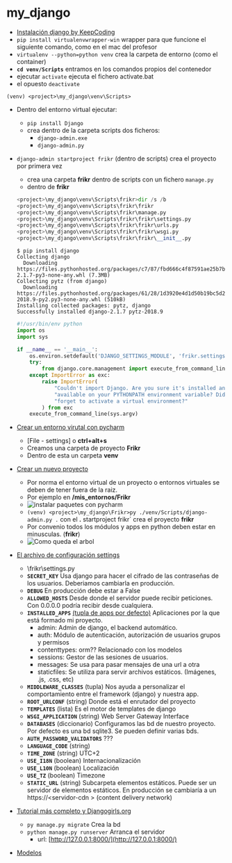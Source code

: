 # my_django

- [Instalación django by KeepCoding](https://youtu.be/sGYSPaXAlkg?list=PLQpe1zyko1phY_8XwZOQSdoyKf9nv7kMl&t=475)
- `pip install virtualenvwrapper-win` wrapper para que funcione el siguiente comando, como en el mac del profesor
- `virtualenv --python=python venv` crea la carpeta de entorno (como el container)
- **`cd venv/Scripts`** entramos en los comandos propios del contenedor 
- ejecutar `activate`  ejecuta el fichero activate.bat
- el opuesto `deactivate`

```ssh
(venv) <project>\my_django\venv\Scripts>
```
- Dentro del entorno virtual ejecutar:
    - `pip install Django`
    - crea dentro de la carpeta scripts dos ficheros:
        - `django-admin.exe`
        - `django-admin.py` 
- `django-admin startproject frikr` (dentro de scripts) crea el proyecto por primera vez
    - crea una carpeta **frikr** dentro de scripts con un fichero `manage.py`
    - dentro de **frikr**
    ```py
    <project>\my_django\venv\Scripts\frikr>dir /s /b
    <project>\my_django\venv\Scripts\frikr\frikr
    <project>\my_django\venv\Scripts\frikr\manage.py
    <project>\my_django\venv\Scripts\frikr\frikr\settings.py
    <project>\my_django\venv\Scripts\frikr\frikr\urls.py
    <project>\my_django\venv\Scripts\frikr\frikr\wsgi.py
    <project>\my_django\venv\Scripts\frikr\frikr\__init__.py
    ```
    ```ssh
    $ pip install django
    Collecting django
      Downloading https://files.pythonhosted.org/packages/c7/87/fbd666c4f87591ae25b7bb374298e8629816e87193c4099d3608ef11fab9/Django-2.1.7-py3-none-any.whl (7.3MB)
    Collecting pytz (from django)
      Downloading https://files.pythonhosted.org/packages/61/28/1d3920e4d1d50b19bc5d24398a7cd85cc7b9a75a490570d5a30c57622d34/pytz-2018.9-py2.py3-none-any.whl (510kB)
    Installing collected packages: pytz, django
    Successfully installed django-2.1.7 pytz-2018.9
    ```
    ```py
    #!/usr/bin/env python
    import os
    import sys
    
    if __name__ == '__main__':
        os.environ.setdefault('DJANGO_SETTINGS_MODULE', 'frikr.settings')
        try:
            from django.core.management import execute_from_command_line
        except ImportError as exc:
            raise ImportError(
                "Couldn't import Django. Are you sure it's installed and "
                "available on your PYTHONPATH environment variable? Did you "
                "forget to activate a virtual environment?"
            ) from exc
        execute_from_command_line(sys.argv)
    
    ```
- [Crear un entorno virutal con pycharm](https://youtu.be/ZX4Eg63aawY?list=PLQpe1zyko1phY_8XwZOQSdoyKf9nv7kMl&t=417)
    - [File - settings] o **ctrl+alt+s**
    - Creamos una carpeta de proyecto **Frikr**
    - Dentro de esta un carpeta **venv**
    
- [Crear un nuevo proyecto](https://youtu.be/oX0SoU9OHnE?list=PLQpe1zyko1phY_8XwZOQSdoyKf9nv7kMl&t=10)
	- Por norma el entorno virtual de un proyecto o entornos virtuales se deben de tener fuera de la raiz.
	- Por ejemplo en **<root>/mis_entornos/Frikr**
    - ![instalar paquetes con pycharm](https://trello-attachments.s3.amazonaws.com/5b014dcaf4507eacfc1b4540/5c8401cf1c6b4163c9b2419b/7eb4eb5b24cf7218212785080a8627f6/instalando-con-pycharm.png)
    - `(venv) <project>\my_django\Frikr>py ./venv/Scripts/django-admin.py .` con el **.** startproject frikr` crea el proyecto **frikr**
    - Por convenio todos los módulos y apps en python deben estar en minusculas. (**frikr**)
    - ![Como queda el arbol](https://trello-attachments.s3.amazonaws.com/5c8401cf1c6b4163c9b2419b/232x203/e40af4b195b12f6230e62e5b9c91afd9/image.png)

- [El archivo de configuración settings](https://www.youtube.com/watch?v=IWc1pIH9wLc&list=PLQpe1zyko1phY_8XwZOQSdoyKf9nv7kMl&index=21)
	- <project>\frikr\settings.py
	- **`SECRET_KEY`** Usa django para hacer el cifrado de las contraseñas de los usuarios. Deberiamos cambiarla en producción.
	- **`DEBUG`** En producción debe estar a False
	- **`ALLOWED_HOSTS`**  Desde donde el servidor puede recibir peticiones. Con 0.0.0.0 podría recibir desde cualquiera.
	- **`INSTALLED_APPS`** [(tupla de apps por defecto)](https://youtu.be/IWc1pIH9wLc?list=PLQpe1zyko1phY_8XwZOQSdoyKf9nv7kMl&t=124) Aplicaciones por la que está formado mi proyecto.
		-  admin: Admin de django, el backend automático.
		-  auth: Módulo de autenticación, autorización de usuarios grupos y permisos
		-  contenttypes: orm??  Relacionado con los modelos
		-  sessions: Gestor de las sesiones de usuarios.
		-  messages: Se usa para pasar mensajes de una url a otra
		-  staticfiles: Se utiliza para servir archivos estáticos. (Imágenes, .js, .css, etc)
	- **`MIDDLEWARE_CLASSES`** (tupla) Nos ayuda a personalizar el comportamiento entre el framework (django) y nuestra app.
	- **`ROOT_URLCONF`** (string) Donde está el enrutador del proyecto
	- **`TEMPLATES`** (lista) Es el motor de templates de django
	- **`WSGI_APPLICATION`** (string) Web Server Gateway Interface
	- **`DATABASES`** (diccionario) Configuramos las bd de nuestro proyecto. Por defecto es una bd sqlite3. Se pueden definir varias bds.
	- **`AUTH_PASSWORD_VALIDATORS`** ???
	- **`LANGUAGE_CODE`** (string)
	- **`TIME_ZONE`** (string) UTC+2
	- **`USE_I18N`** (boolean) Internacionalización
	- **`USE_L10N`** (boolean) Localización
	- **`USE_TZ`** (boolean) Timezone
	- **`STATIC_URL`** (string) Subcarpeta elementos estáticos. Puede ser un servidor de elementos estáticos.  En producción se cambiaría a un https://&lt;servidor-cdn &gt; (content delivery network)
- [Tutorial más completo y Djangogirls.org](https://tutorial.djangogirls.org/es/django_start_project/)
	- `py manage.py migrate`  Crea la bd
	- `python manage.py runserver` Arranca el servidor
		- url: [http://127.0.0.1:8000/](http://127.0.0.1:8000/)
- [Modelos](https://tutorial.djangogirls.org/es/django_models/)
